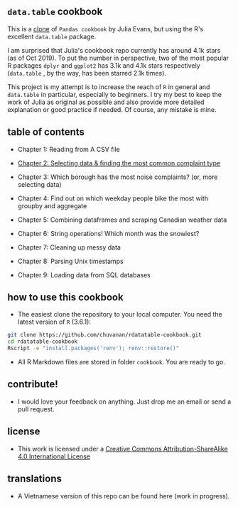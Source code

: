

## `data.table` cookbook

This is a [clone](https://github.com/jvns/pandas-cookbook) of `Pandas cookbook`
by Julia Evans, but using the R's excellent `data.table` package.

I am surprised that Julia's cookbook repo currently has around 4.1k stars (as of
Oct 2019). To put the number in perspective, two of the most popular R packages
`dplyr` and `ggplot2` has 3.1k and 4.1k stars respectively (`data.table` , by
the way, has been starred 2.1k times).

This project is my attempt is to increase the reach of `R` in general and
`data.table` in particular, especially to beginners. I try my best to keep the
work of Julia as original as possible and also provide more detailed explanation
or good practice if needed. Of course, any mistake is mine.

## table of contents

* Chapter 1: Reading from A CSV file

* [Chapter 2: Selecting data & finding the most common complaint type](http://htmlpreview.github.io/?https://github.com/chuvanan/rdatatable-cookbook/blob/master/cookbook/chapter2-selecting-data.html)

* Chapter 3: Which borough has the most noise complaints? (or, more selecting data)

* Chapter 4: Find out on which weekday people bike the most with groupby and aggregate

* Chapter 5: Combining dataframes and scraping Canadian weather data

* Chapter 6: String operations! Which month was the snowiest?

* Chapter 7: Cleaning up messy data

* Chapter 8: Parsing Unix timestamps

* Chapter 9: Loading data from SQL databases

## how to use this cookbook

* The easiest clone the repository to your local computer. You need the latest
  version of `R` (3.6.1):

``` bash
git clone https://github.com/chuvanan/rdatatable-cookbook.git
cd rdatatable-cookbook
Rscript -e "install.packages('renv'); renv::restore()"
```

* All R Markdown files are stored in folder `cookbook`. You are ready to go.

## contribute!

* I would love your feedback on anything. Just drop me an email or send a pull
  request.

## license

* This work is licensed under a [Creative Commons Attribution-ShareAlike 4.0 International License](http://dcreativecommons.org/licenses/by-sa/4.0/)

## translations

* A Vietnamese version of this repo can be found here (work in progress).
